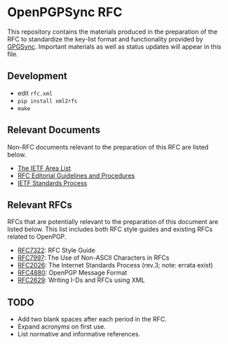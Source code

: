 # OpenPGPSync RFC

This repository contains the materials produced in the preparation of the RFC to standardize the key-list format and functionality provided by [GPGSync](https://github.com/firstlookmedia/gpgsync). Important materials as well as status updates will appear in this file.

## Development

 - edit `rfc.xml`
 - `pip install xml2rfc`
 - `make`

## Relevant Documents

Non-RFC documents relevant to the preparation of this RFC are listed below.

* [The IETF Area List](https://www.ietf.org/topics/areas/)
* [RFC Editorial Guidelines and Procedures](https://www.rfc-editor.org/policy.html#policy.auth)
* [IETF Standards Process](https://www.ietf.org/standards/process/)

## Relevant RFCs

RFCs that are potentially relevant to the preparation of this document are listed below. This list includes both RFC style guides and existing RFCs related to OpenPGP.

* [RFC7322](https://tools.ietf.org/html/rfc7322): RFC Style Guide
* [RFC7997](https://tools.ietf.org/html/rfc7997): The Use of Non-ASCII Characters in RFCs
* [RFC2026](https://tools.ietf.org/html/rfc2026): The Internet Standards Process (rev.3; note: errata exist)
* [RFC4880](https://www.rfc-editor.org/rfc/rfc4880.txt): OpenPGP Message Format
* [RFC2629](https://tools.ietf.org/html/rfc2629): Writing I-Ds and RFCs using XML

## TODO

* Add two blank spaces after each period in the RFC.
* Expand acronyms on first use.
* List normative and informative references.
